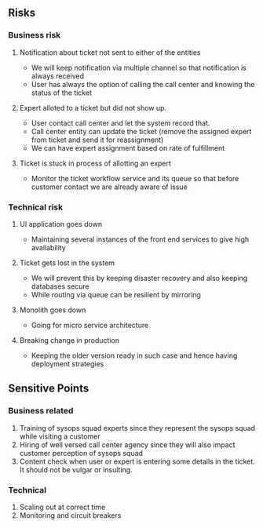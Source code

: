 ## Risks

### Business risk

1. Notification about ticket not sent to either of the entities
    - We will keep notification via multiple channel so that notification is always received 
    - User has always the option of calling the call center and knowing the status of the ticket

2. Expert alloted to a ticket but did not show up. 
    - User contact call center and let the system record that.
    - Call center entity can update the ticket (remove the assigned expert from ticket and send it for reassignment)
    - We can have expert assignment based on rate of fulfillment

3. Ticket is stuck in process of allotting an expert
    - Monitor the ticket workflow service and its queue so that before customer contact we are already aware of issue

### Technical risk

1. UI application goes down
    - Maintaining several instances of the front end services to give high availability

2. Ticket gets lost in the system
    - We will prevent this by keeping disaster recovery and also keeping databases secure
    - While routing via queue can be resilient by mirroring

3. Monolith goes down
    - Going for micro service architecture

4. Breaking change in production
    - Keeping the older version ready in such case and hence having deployment strategies


## Sensitive Points

### Business related

1. Training of sysops squad experts since they represent the sysops squad while visiting a customer
2. Hiring of well versed call center agency since they will also impact customer perception of sysops squad
3. Content check when user or expert is entering some details in the ticket. It should not be vulgar or insulting.

### Technical

1. Scaling out at correct time
2. Monitoring and circuit breakers
